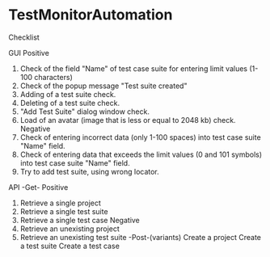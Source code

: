# TestMonitorAutomation

Checklist

GUI
Positive
1. Сheck of the field "Name" of test case suite for entering limit values ​​(1-100 characters)
2. Check of the popup message "Test suite <test suite name> created"
3. Adding of a test suite check.
4. Deleting of a test suite check.
5. "Add Test Suite" dialog window check.
6. Load of an avatar (image that is less or equal to 2048 kb) check.
Negative
1. Check of entering incorrect data (only 1-100 spaces) into test case suite "Name" field.
2. Check of entering data that exceeds the limit values (0 and 101 symbols) into test case suite "Name" field.
3. Try to add test suite, using wrong locator.

API
-Get-
Positive
1. Retrieve a single project
2. Retrieve a single test suite
3. Retrieve a single test case
Negative
1. Retrieve an unexisting project
2. Retrieve an unexisting test suite
-Post-(variants)
Create a project
Create a test suite
Create a test case
